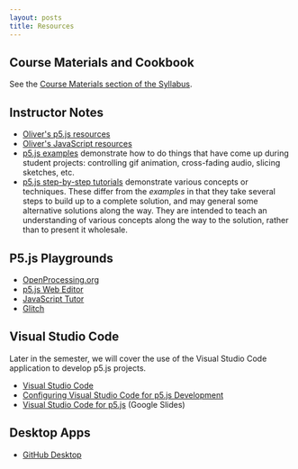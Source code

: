 ```yaml
---
layout: posts
title: Resources
---
```


## Course Materials and Cookbook

See the [Course Materials section of the
Syllabus](https://docs.google.com/document/d/1Bp_ZFETOXmskPMdWBHZ81BNzNsrq1Yq5jrcFN_n0Rv0/edit#bookmark=id.4vh2xmnvrsau).

## Instructor Notes

* [Oliver's p5.js resources](https://notes.osteele.com/p5js)
* [Oliver's JavaScript resources](https://notes.osteele.com/javascript)
* [p5.js examples][p5js-examples]
  demonstrate how to do things that have come up during student projects:
  controlling gif animation, cross-fading audio, slicing sketches, etc.
* [p5.js step-by-step tutorials][p5js-tutorials]
  demonstrate various concepts or techniques. These differ from the _examples_
  in that they take several steps to build up to a complete solution, and may
  general some alternative solutions along the way. They are intended to teach
  an understanding of various concepts along the way to the solution, rather
  than to present it wholesale.

[p5js-examples]: https://www.notion.so/p5-js-Examples-18214cd693bd43919d9d0c4cded0b05f
[p5js-tutorials]: https://www.notion.so/55581dbef83f40e3a386ddc6be1bbee8?v=6cbd3221f9ca493781875887b169abca

## P5.js Playgrounds

* [OpenProcessing.org](https://www.openprocessing.org)
* [p5.js Web Editor](https://editor.p5js.org)
* [JavaScript Tutor](http://www.pythontutor.com/javascript.html#mode=edit)
* [Glitch](https://glitch.com)

## Visual Studio Code

Later in the semester, we will cover the use of the Visual Studio Code application to develop p5.js projects.

* [Visual Studio Code](https://code.visualstudio.com/)
* [Configuring Visual Studio Code for p5.js Development](https://notes.osteele.com/vscode-for-p5js)
* [Visual Studio Code for p5.js](https://docs.google.com/presentation/d/1752TdyFIoL2mOFOSzVIZiOlIrLAWEZvBLPR0a62yJaw/edit?usp=sharing) (Google Slides)

## Desktop Apps

* [GitHub Desktop](https://desktop.github.com/)
